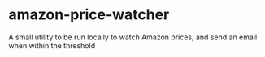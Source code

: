 # amazon-price-watcher
A small utility to be run locally to watch Amazon prices, and send an email when within the threshold
